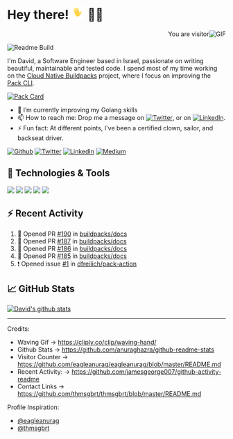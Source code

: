 # Hey there! <img src="https://raw.githubusercontent.com/dfreilich/dfreilich/master/assets/wave.gif" width="30px"> 🧑‍💻

<p align="right"> You are visitor <img align="right" alt="GIF" src="https://profile-counter.glitch.me/dfreilich/count.svg" /> </p>

![Readme Build](https://github.com/dfreilich/dfreilich/workflows/update-readme/badge.svg)

I'm David, a Software Engineer based in Israel, passionate on writing beautiful, maintainable and tested code. I spend most of my time working on the [Cloud Native Buildpacks](https://buildpacks.io/) project, where I focus on improving the [Pack CLI](http://github.com/buildpacks/pack). 

[![Pack Card](https://github-readme-stats.vercel.app/api/pin/?username=buildpacks&repo=pack)](https://github.com/anuraghazra/github-readme-stats)

- 🌱 I’m currently improving my Golang skills
- 📫 How to reach me: Drop me a message on [![Twitter][1.2]][1], or on [![LinkedIn][2.2]][2].
- ⚡ Fun fact: At different points, I've been a certified clown, sailor, and backseat driver. 

<a href="https://github.com/dfreilich" target="_blank"><img alt="Github" src="https://img.shields.io/badge/GitHub-%2312100E.svg?&style=for-the-badge&logo=Github&logoColor=white" /></a> 
<a href="https://twitter.com/dfreilich" target="_blank"><img alt="Twitter" src="https://img.shields.io/badge/twitter-%231DA1F2.svg?&style=for-the-badge&logo=twitter&logoColor=white" /></a> 
<a href="https://www.linkedin.com/in/davidfreilich/" target="_blank"><img alt="LinkedIn" src="https://img.shields.io/badge/linkedin-%230077B5.svg?&style=for-the-badge&logo=linkedin&logoColor=white" /></a> 
<a href="https://medium.com/@dfreilich" target="_blank"><img alt="Medium" src="https://img.shields.io/badge/medium-%2312100E.svg?&style=for-the-badge&logo=medium&logoColor=white" /></a>

## 🔧 Technologies & Tools
![](https://img.shields.io/badge/OS-Linux-informational?style=flat&logo=linux&logoColor=white&color=2bbc8a)
![](https://img.shields.io/badge/OS-Mac-informational?style=flat&logo=apple&logoColor=white&color=2bbc8a)
![](https://img.shields.io/badge/Lang-Go-informational?style=flat&logo=go&logoColor=white&color=2bbc8a)
![](https://img.shields.io/badge/Lang-Java-informational?style=flat&logo=java&logoColor=white&color=2bbc8a)
![](https://img.shields.io/badge/Lang-NodeJS-informational?style=flat&logo=node.js&logoColor=white&color=2bbc8a)

## :zap: Recent Activity

<!--START_SECTION:activity-->
1. 💪 Opened PR [#190](https://github.com//buildpacks/docs/pull/190) in [buildpacks/docs](https://github.com//buildpacks/docs)
2. 💪 Opened PR [#187](https://github.com//buildpacks/docs/pull/187) in [buildpacks/docs](https://github.com//buildpacks/docs)
3. 💪 Opened PR [#186](https://github.com//buildpacks/docs/pull/186) in [buildpacks/docs](https://github.com//buildpacks/docs)
4. 💪 Opened PR [#185](https://github.com//buildpacks/docs/pull/185) in [buildpacks/docs](https://github.com//buildpacks/docs)
5. ❗️ Opened issue [#1](https://github.com//dfreilich/pack-action/issues/1) in [dfreilich/pack-action](https://github.com//dfreilich/pack-action)
<!--END_SECTION:activity-->

## 📈 GitHub Stats
[![David's github stats](https://github-readme-stats.vercel.app/api?username=dfreilich&count_private=true&show_icons=true&bg_color=30,e96443,904e95&title_color=fff&text_color=fff)](https://github.com/anuraghazra/github-readme-stats)

---
Credits:
* Waving Gif &rarr; https://cliply.co/clip/waving-hand/
* Github Stats &rarr; https://github.com/anuraghazra/github-readme-stats
* Visitor Counter &rarr; https://github.com/eagleanurag/eagleanurag/blob/master/README.md
* Recent Activity: &rarr; https://github.com/jamesgeorge007/github-activity-readme
* Contact Links &rarr; https://github.com/thmsgbrt/thmsgbrt/blob/master/README.md

Profile Inspiration:
* [@eagleanurag](https://github.com/eagleanurag/eagleanurag/blob/master/README.md)
* [@thmsgbrt](https://github.com/thmsgbrt/thmsgbrt/blob/master/README.md)

<!-- Links -->
<!-- Icons -->
[1.2]: http://i.imgur.com/wWzX9uB.png (twitter icon without padding)
[2.2]: https://raw.githubusercontent.com/MartinHeinz/MartinHeinz/master/linkedin-3-16.png (LinkedIn icon without padding)
<!-- Links to your social media accounts -->
[1]: https://twitter.com/dfreilich
[2]: https://www.linkedin.com/in/davidfreilich/
